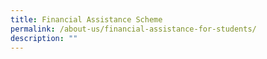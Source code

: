 ```yaml
---
title: Financial Assistance Scheme
permalink: /about-us/financial-assistance-for-students/
description: ""
---
```

